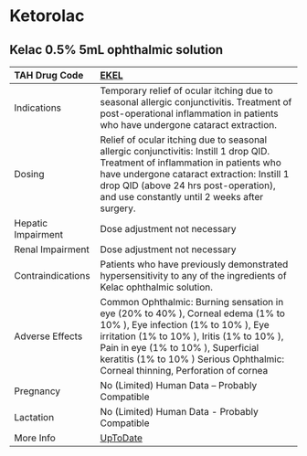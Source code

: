 # Ketorolac

## Kelac 0.5% 5mL ophthalmic solution

| TAH Drug Code      | [EKEL](https://www.tahsda.org.tw/drugs/hissearch.php?drug_code=EKEL)                                                                                                                                                                                                                          |
|:-------------------|:----------------------------------------------------------------------------------------------------------------------------------------------------------------------------------------------------------------------------------------------------------------------------------------------|
| Indications        | Temporary relief of ocular itching due to seasonal allergic conjunctivitis. Treatment of post-operational inflammation in patients who have undergone cataract extraction.                                                                                                                    |
| Dosing             | Relief of ocular itching due to seasonal allergic conjunctivitis: Instill 1 drop QID. Treatment of inflammation in patients who have undergone cataract extraction: Instill 1 drop QID (above 24 hrs post-operation), and use constantly until 2 weeks after surgery.                         |
| Hepatic Impairment | Dose adjustment not necessary                                                                                                                                                                                                                                                                 |
| Renal Impairment   | Dose adjustment not necessary                                                                                                                                                                                                                                                                 |
| Contraindications  | Patients who have previously demonstrated hypersensitivity to any of the ingredients of Kelac ophthalmic solution.                                                                                                                                                                            |
| Adverse Effects    | Common Ophthalmic: Burning sensation in eye (20% to 40% ), Corneal edema (1% to 10% ), Eye infection (1% to 10% ), Eye irritation (1% to 10% ), Iritis (1% to 10% ), Pain in eye (1% to 10% ), Superficial keratitis (1% to 10% ) Serious Ophthalmic: Corneal thinning, Perforation of cornea |
| Pregnancy          | No (Limited) Human Data – Probably Compatible                                                                                                                                                                                                                                                 |
| Lactation          | No (Limited) Human Data - Probably Compatible                                                                                                                                                                                                                                                 |
| More Info          | [UpToDate](https://www.uptodate.com/contents/ketorolac-drug-information)                                                                                                                                                                                                                      |

